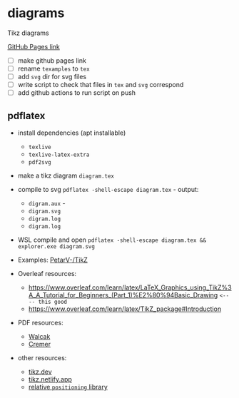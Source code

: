 # diagrams
Tikz diagrams

[GitHub Pages link](https://dannydannydanny.github.io/diagrams/)

* [ ] make github pages link
* [ ] rename `texamples` to `tex`
* [ ] add `svg` dir for svg files
* [ ] write script to check that files in `tex` and `svg` correspond
* [ ] add github actions to run script on push

## pdflatex

* install dependencies (apt installable)
  * `texlive`
  * `texlive-latex-extra`
  * `pdf2svg`
* make a tikz diagram `diagram.tex`
* compile to svg `pdflatex -shell-escape diagram.tex` - output:
  * `digram.aux` -
  * `digram.svg`
  * `digram.log`
  * `digram.log`
* WSL compile and open `pdflatex -shell-escape diagram.tex && explorer.exe diagram.svg`

* Examples: [PetarV-/TikZ](https://github.com/PetarV-/TikZ)
* Overleaf resources:
  * https://www.overleaf.com/learn/latex/LaTeX_Graphics_using_TikZ%3A_A_Tutorial_for_Beginners_(Part_1)%E2%80%94Basic_Drawing `<---- this good`
  * https://www.overleaf.com/learn/latex/TikZ_package#Introduction
* PDF resources:
  * [Walcak](https://www.tug.org/TUGboat/tb29-1/tb91walczak.pdf)
  * [Cremer](https://www.cremeronline.com/LaTeX/minimaltikz.pdf)
* other resources:
  * [tikz.dev](https://tikz.dev/tutorials-guidelines)
  * [tikz.netlify.app](https://tikz.netlify.app/)
  * [relative `positioning` library](https://rmwu.github.io/tutorial/latex/2019/11/21/positioning/#relative-positioning)
